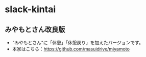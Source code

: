 # slack-kintai
## みやもとさん改良版
- "みやもとさん"に「休憩」「休憩戻り」を加えたバージョンです。
- 本家はこちら：https://github.com/masuidrive/miyamoto
